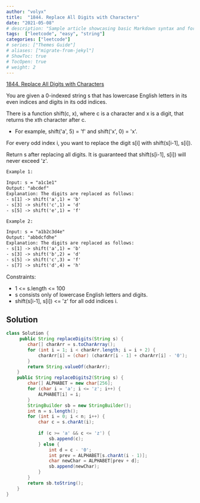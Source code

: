 ```yaml
---
author: "volyx"
title:  "1844. Replace All Digits with Characters"
date: "2021-05-08"
# description: "Sample article showcasing basic Markdown syntax and formatting for HTML elements."
tags:  ["leetcode", "easy", "string"]
categories: ["leetcode"]
# series: ["Themes Guide"]
# aliases: ["migrate-from-jekyl"]
# ShowToc: true
# TocOpen: true
# weight: 2
---
```


[1844. Replace All Digits with Characters](https://leetcode.com/problems/replace-all-digits-with-characters/)

You are given a 0-indexed string s that has lowercase English letters in its even indices and digits in its odd indices.

There is a function shift(c, x), where c is a character and x is a digit, that returns the xth character after c.

- For example, shift('a', 5) = 'f' and shift('x', 0) = 'x'.

For every odd index i, you want to replace the digit s[i] with shift(s[i-1], s[i]).

Return s after replacing all digits. It is guaranteed that shift(s[i-1], s[i]) will never exceed 'z'.

```txt
Example 1:

Input: s = "a1c1e1"
Output: "abcdef"
Explanation: The digits are replaced as follows:
- s[1] -> shift('a',1) = 'b'
- s[3] -> shift('c',1) = 'd'
- s[5] -> shift('e',1) = 'f'
```

```txt
Example 2:

Input: s = "a1b2c3d4e"
Output: "abbdcfdhe"
Explanation: The digits are replaced as follows:
- s[1] -> shift('a',1) = 'b'
- s[3] -> shift('b',2) = 'd'
- s[5] -> shift('c',3) = 'f'
- s[7] -> shift('d',4) = 'h'
```

Constraints:

- 1 <= s.length <= 100
- s consists only of lowercase English letters and digits.
- shift(s[i-1], s[i]) <= 'z' for all odd indices i.

## Solution

```java
class Solution {
     public String replaceDigits(String s) {
        char[] charArr = s.toCharArray();
        for (int i = 1; i < charArr.length; i = i + 2) {
            charArr[i] = (char) (charArr[i - 1] + charArr[i] - '0');
        }
        return String.valueOf(charArr);
    }
    public String replaceDigits2(String s) {
        char[] ALPHABET = new char[256];
        for (char i = 'a'; i <= 'z'; i++) {
            ALPHABET[i] = i;
        }
        StringBuilder sb = new StringBuilder();
        int n = s.length();
        for (int i = 0; i < n; i++) {
            char c = s.charAt(i);
            
            if (c >= 'a' && c <= 'z') {
                sb.append(c);
            } else {
                int d = c - '0';
                int prev = ALPHABET[s.charAt(i - 1)];
                char newChar = ALPHABET[prev + d];
                sb.append(newChar);
            }
        }
        return sb.toString();
    }
}
```
